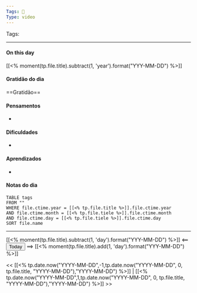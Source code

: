 ```yaml
---
Tags: 📝
Type: video
---
```


Tags:  

---
#### On this day

[[<% moment(tp.file.title).subtract(1, 'year').format("YYY-MM-DD") %>]]

#### Gratidão do dia
==Gratidão==

#### Pensamentos
- 

#### Dificuldades
- 

#### Aprendizados
- 

#### Notas do dia
```dataview
TABLE tags
FROM ""
WHERE file.ctime.year = [[<% tp.file.title %>]].file.ctime.year
AND file.ctime.month = [[<% tp.file.tiele %>]].file.ctime.month
AND file.ctime.day = [[<% tp.file.tiele %>]].file.ctime.day
SORT file.name
```

---

[[<% moment(tp.file.title).subtract(1, 'day').format("YYY-MM-DD") %>]] <== <button class="date_button_today">Today</button> ==> [[<% moment(tp.file.title).add(1, 'day').format("YYY-MM-DD") %>]]

<< [[<% tp.date.now("YYYY-MM-DD",-1,tp.date.now("YYYY-MM-DD", 0, tp.file.title, "YYYY-MM-DD"),"YYYY-MM-DD") %>]] | [[<% tp.date.now("YYYY-MM-DD",1,tp.date.now("YYYY-MM-DD", 0, tp.file.title, "YYYY-MM-DD"),"YYYY-MM-DD") %>]] >>